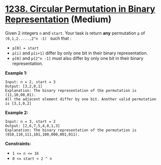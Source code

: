 # [1238. Circular Permutation in Binary Representation][link] (Medium)

[link]: https://leetcode.com/problems/circular-permutation-in-binary-representation/

Given 2 integers `n` and `start`. Your task is return **any** permutation `p` of `(0,1,2.....,2^n -1)
` such that :

- `p[0] = start`
- `p[i]` and `p[i+1]` differ by only one bit in their binary representation.
- `p[0]` and `p[2^n -1]` must also differ by only one bit in their binary representation.

**Example 1:**

```
Input: n = 2, start = 3
Output: [3,2,0,1]
Explanation: The binary representation of the permutation is (11,10,00,01).
All the adjacent element differ by one bit. Another valid permutation is [3,1,0,2]
```

**Example 2:**

```
Input: n = 3, start = 2
Output: [2,6,7,5,4,0,1,3]
Explanation: The binary representation of the permutation is (010,110,111,101,100,000,001,011).
```

**Constraints:**

- `1 <= n <= 16`
- `0 <= start < 2 ^ n`
